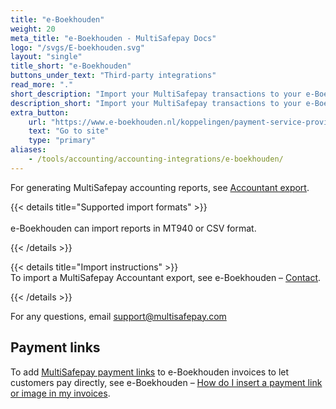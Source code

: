 ```yaml
---
title: "e-Boekhouden"
weight: 20
meta_title: "e-Boekhouden - MultiSafepay Docs"
logo: "/svgs/E-boekhouden.svg"
layout: "single"
title_short: "e-Boekhouden"
buttons_under_text: "Third-party integrations"
read_more: "."
short_description: "Import your MultiSafepay transactions to your e-Boekhouden platform."
description_short: "Import your MultiSafepay transactions to your e-Boekhouden platform."
extra_button:
    url: "https://www.e-boekhouden.nl/koppelingen/payment-service-providers/multisafepay?qsm=387"
    text: "Go to site"
    type: "primary"
aliases:
    - /tools/accounting/accounting-integrations/e-boekhouden/
---
```


For generating MultiSafepay accounting reports, see [Accountant export](/accounting/reports/accountant-export/).

{{< details title="Supported import formats" >}}  
&nbsp;  
e-Boekhouden can import reports in MT940 or CSV format.

{{< /details >}}

{{< details title="Import instructions" >}}
&nbsp;  
To import a MultiSafepay Accountant export, see e-Boekhouden – [Contact](https://www.e-boekhouden.nl/contact).

{{< /details >}}

For any questions, email <support@multisafepay.com>

## Payment links

To add [MultiSafepay payment links](/payments/checkout/payment-link/) to e-Boekhouden invoices to let customers pay directly, see e-Boekhouden – [How do I insert a payment link or image in my invoices](https://secure.e-boekhouden.nl/bh/kb.asp?ACTION=SHOW&ID=237&POPUP=1).

